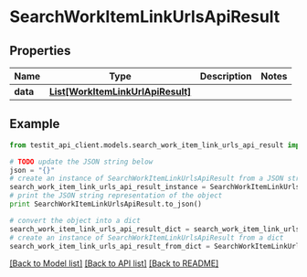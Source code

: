 # SearchWorkItemLinkUrlsApiResult


## Properties
Name | Type | Description | Notes
------------ | ------------- | ------------- | -------------
**data** | [**List[WorkItemLinkUrlApiResult]**](WorkItemLinkUrlApiResult.md) |  | 

## Example

```python
from testit_api_client.models.search_work_item_link_urls_api_result import SearchWorkItemLinkUrlsApiResult

# TODO update the JSON string below
json = "{}"
# create an instance of SearchWorkItemLinkUrlsApiResult from a JSON string
search_work_item_link_urls_api_result_instance = SearchWorkItemLinkUrlsApiResult.from_json(json)
# print the JSON string representation of the object
print SearchWorkItemLinkUrlsApiResult.to_json()

# convert the object into a dict
search_work_item_link_urls_api_result_dict = search_work_item_link_urls_api_result_instance.to_dict()
# create an instance of SearchWorkItemLinkUrlsApiResult from a dict
search_work_item_link_urls_api_result_from_dict = SearchWorkItemLinkUrlsApiResult.from_dict(search_work_item_link_urls_api_result_dict)
```
[[Back to Model list]](../README.md#documentation-for-models) [[Back to API list]](../README.md#documentation-for-api-endpoints) [[Back to README]](../README.md)


